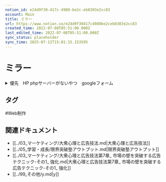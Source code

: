 ```yaml
---
notion_id: e24d9f30-417c-4980-be2c-eb8303e2cc83
account: Main
title: ミラー
url: https://www.notion.so/e24d9f30417c4980be2ceb8303e2cc83
created_time: 2022-07-08T05:51:00.000Z
last_edited_time: 2022-07-08T05:51:00.000Z
sync_status: placeholder
sync_time: 2025-07-12T15:01:15.153595
---
```

# ミラー

  <details>
  <summary>優先　HP phpサーバーがないやつ　googleフォーム</summary>
  </details>
  

## タグ

#Web制作 

## 関連ドキュメント

- [[../03_マーケティング/大衆心理と広告技法.md|大衆心理と広告技法]]
- [[../05_学習・成長/限界突破塾アウトプット.md|限界突破塾アウトプット]]
- [[../03_マーケティング/大衆心理と広告技法第7章_ 市場の壁を突破する広告テクニック-その1_ 強化.md|大衆心理と広告技法第7章_ 市場の壁を突破する広告テクニック-その1_ 強化]]
- [[../99_その他/y.md|y]]
